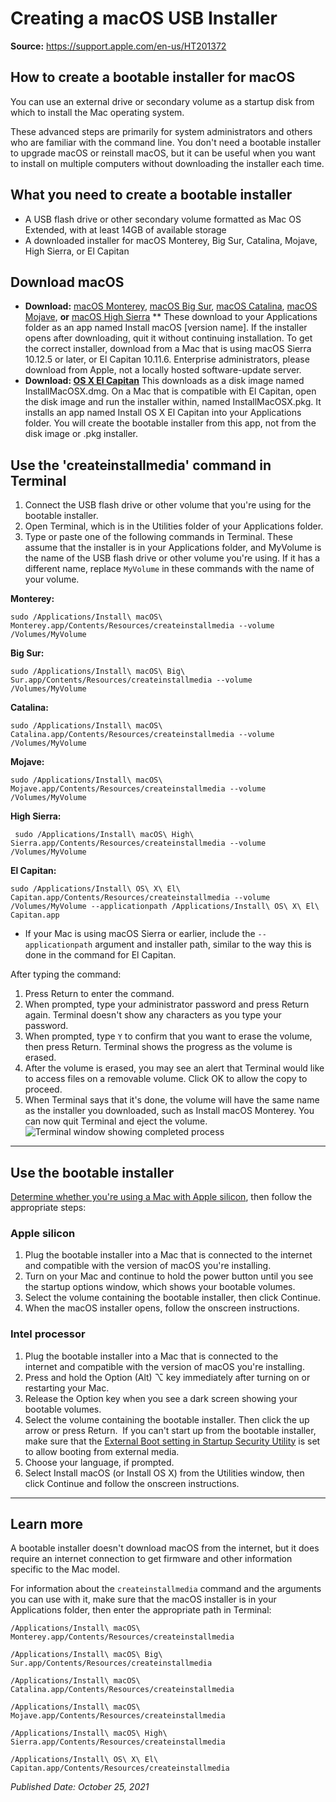 # Creating a macOS USB Installer

**Source:** https://support.apple.com/en-us/HT201372
## How to create a bootable installer for macOS



You can use an external drive or secondary volume as a startup disk from which to install the Mac operating system.


These advanced steps are primarily for system administrators and others who are familiar with the command line. You don't need a bootable installer to upgrade macOS or reinstall macOS, but it can be useful when you want to install on multiple computers without downloading the installer each time.


## What you need to create a bootable installer


*   A USB flash drive or other secondary volume formatted as Mac OS Extended, with at least 14GB of available storage
*   A downloaded installer for macOS Monterey, Big Sur, Catalina, Mojave, High Sierra, or El Capitan


## Download macOS


*   **Download:** [macOS Monterey](https://apps.apple.com/us/app/macos-monterey/id1576738294?mt=12), [macOS Big Sur](https://apps.apple.com/us/app/macos-big-sur/id1526878132?mt=12), [macOS Catalina](https://apps.apple.com/us/app/macos-catalina/id1466841314?mt=12), [macOS Mojave](https://apps.apple.com/us/app/macos-mojave/id1398502828?mt=12), **or** [macOS High Sierra](https://apps.apple.com/us/app/macos-high-sierra/id1246284741?mt=12) **
    These download to your Applications folder as an app named Install macOS [version name]. If the installer opens after downloading, quit it without continuing installation. To get the correct installer, download from a Mac that is using macOS Sierra 10.12.5 or later, or El Capitan 10.11.6\. Enterprise administrators, please download from Apple, not a locally hosted software-update server. 
*   **Download: [OS X El Capitan](http://updates-http.cdn-apple.com/2019/cert/061-41424-20191024-218af9ec-cf50-4516-9011-228c78eda3d2/InstallMacOSX.dmg)** This downloads as a disk image named InstallMacOSX.dmg. On a Mac that is compatible with El Capitan, open the disk image and run the installer within, named InstallMacOSX.pkg. It installs an app named Install OS X El Capitan into your Applications folder. You will create the bootable installer from this app, not from the disk image or .pkg installer.


## Use the 'createinstallmedia' command in Terminal


1.  Connect the USB flash drive or other volume that you're using for the bootable installer. 
2.  Open Terminal, which is in the Utilities folder of your Applications folder.
3.  Type or paste one of the following commands in Terminal. These assume that the installer is in your Applications folder, and MyVolume is the name of the USB flash drive or other volume you're using. If it has a different name, replace `MyVolume` in these commands with the name of your volume.

**Monterey:**

``sudo /Applications/Install\ macOS\ Monterey.app/Contents/Resources/createinstallmedia --volume /Volumes/MyVolume``


**Big Sur:**

``sudo /Applications/Install\ macOS\ Big\ Sur.app/Contents/Resources/createinstallmedia --volume /Volumes/MyVolume``


**Catalina:**

``sudo /Applications/Install\ macOS\ Catalina.app/Contents/Resources/createinstallmedia --volume /Volumes/MyVolume``


**Mojave:**

``sudo /Applications/Install\ macOS\ Mojave.app/Contents/Resources/createinstallmedia --volume /Volumes/MyVolume``


**High Sierra:**

`` sudo /Applications/Install\ macOS\ High\ Sierra.app/Contents/Resources/createinstallmedia --volume /Volumes/MyVolume``


**El Capitan:**

``sudo /Applications/Install\ OS\ X\ El\ Capitan.app/Contents/Resources/createinstallmedia --volume /Volumes/MyVolume --applicationpath /Applications/Install\ OS\ X\ El\ Capitan.app``


* If your Mac is using macOS Sierra or earlier, include the `--applicationpath` argument and installer path, similar to the way this is done in the command for El Capitan.

After typing the command:

1.  Press Return to enter the command.
2.  When prompted, type your administrator password and press Return again. Terminal doesn't show any characters as you type your password.
3.  When prompted, type `Y` to confirm that you want to erase the volume, then press Return. Terminal shows the progress as the volume is erased.
4.  After the volume is erased, you may see an alert that Terminal would like to access files on a removable volume. Click OK to allow the copy to proceed. 
5.  When Terminal says that it's done, the volume will have the same name as the installer you downloaded, such as Install macOS Monterey. You can now quit Terminal and eject the volume.
    ![Terminal window showing completed process](https://support.apple.com/library/content/dam/edam/applecare/images/en_US/macos/Big-Sur/macos-big-sur-terminal-create-bootable-installer.jpg)




* * *



## Use the bootable installer


[Determine whether you're using a Mac with Apple silicon](https://support.apple.com/kb/HT211814), then follow the appropriate steps:


### Apple silicon


1.  Plug the bootable installer into a Mac that is connected to the internet and compatible with the version of macOS you're installing.
2.  Turn on your Mac and continue to hold the power button until you see the startup options window, which shows your bootable volumes.
3.  Select the volume containing the bootable installer, then click Continue.
4.  When the macOS installer opens, follow the onscreen instructions.


### Intel processor


1.  Plug the bootable installer into a Mac that is connected to the internet and compatible with the version of macOS you're installing.
2.  Press and hold the Option (Alt) ⌥ key immediately after turning on or restarting your Mac.
3.  Release the Option key when you see a dark screen showing your bootable volumes.
4.  Select the volume containing the bootable installer. Then click the up arrow or press Return. 
    If you can't start up from the bootable installer, make sure that the [External Boot setting in Startup Security Utility](https://support.apple.com/kb/HT208198) is set to allow booting from external media.
5.  Choose your language, if prompted.
6.  Select Install macOS (or Install OS X) from the Utilities window, then click Continue and follow the onscreen instructions.


* * *


## Learn more


A bootable installer doesn't download macOS from the internet, but it does require an internet connection to get firmware and other information specific to the Mac model.

For information about the `createinstallmedia` command and the arguments you can use with it, make sure that the macOS installer is in your Applications folder, then enter the appropriate path in Terminal:

`/Applications/Install\ macOS\ Monterey.app/Contents/Resources/createinstallmedia`


`/Applications/Install\ macOS\ Big\ Sur.app/Contents/Resources/createinstallmedia`


`/Applications/Install\ macOS\ Catalina.app/Contents/Resources/createinstallmedia`


`/Applications/Install\ macOS\ Mojave.app/Contents/Resources/createinstallmedia`


`/Applications/Install\ macOS\ High\ Sierra.app/Contents/Resources/createinstallmedia`


`/Applications/Install\ OS\ X\ El\ Capitan.app/Contents/Resources/createinstallmedia`

_Published Date: October 25, 2021_
